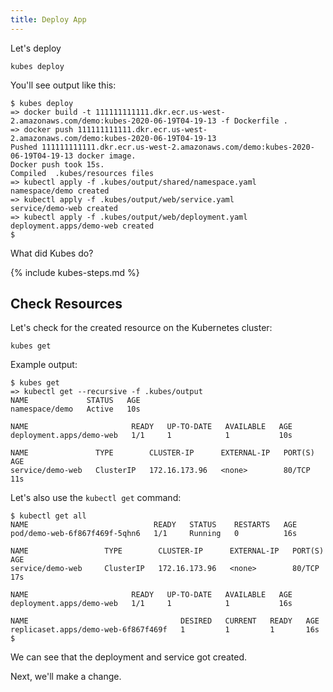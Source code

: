 ```yaml
---
title: Deploy App
---
```


Let's deploy

    kubes deploy

You'll see output like this:

    $ kubes deploy
    => docker build -t 111111111111.dkr.ecr.us-west-2.amazonaws.com/demo:kubes-2020-06-19T04-19-13 -f Dockerfile .
    => docker push 111111111111.dkr.ecr.us-west-2.amazonaws.com/demo:kubes-2020-06-19T04-19-13
    Pushed 111111111111.dkr.ecr.us-west-2.amazonaws.com/demo:kubes-2020-06-19T04-19-13 docker image.
    Docker push took 15s.
    Compiled  .kubes/resources files
    => kubectl apply -f .kubes/output/shared/namespace.yaml
    namespace/demo created
    => kubectl apply -f .kubes/output/web/service.yaml
    service/demo-web created
    => kubectl apply -f .kubes/output/web/deployment.yaml
    deployment.apps/demo-web created
    $

What did Kubes do?

{% include kubes-steps.md %}

## Check Resources

Let's check for the created resource on the Kubernetes cluster:

    kubes get

Example output:

    $ kubes get
    => kubectl get --recursive -f .kubes/output
    NAME             STATUS   AGE
    namespace/demo   Active   10s

    NAME                       READY   UP-TO-DATE   AVAILABLE   AGE
    deployment.apps/demo-web   1/1     1            1           10s

    NAME               TYPE        CLUSTER-IP      EXTERNAL-IP   PORT(S)   AGE
    service/demo-web   ClusterIP   172.16.173.96   <none>        80/TCP    11s

Let's also use the `kubectl get` command:

    $ kubectl get all
    NAME                            READY   STATUS    RESTARTS   AGE
    pod/demo-web-6f867f469f-5qhn6   1/1     Running   0          16s

    NAME                 TYPE        CLUSTER-IP      EXTERNAL-IP   PORT(S)   AGE
    service/demo-web     ClusterIP   172.16.173.96   <none>        80/TCP    17s

    NAME                       READY   UP-TO-DATE   AVAILABLE   AGE
    deployment.apps/demo-web   1/1     1            1           16s

    NAME                                  DESIRED   CURRENT   READY   AGE
    replicaset.apps/demo-web-6f867f469f   1         1         1       16s
    $

We can see that the deployment and service got created.

Next, we'll make a change.
